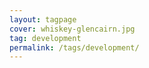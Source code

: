```yaml
---
layout: tagpage
cover: whiskey-glencairn.jpg
tag: development
permalink: /tags/development/ 
---
```


